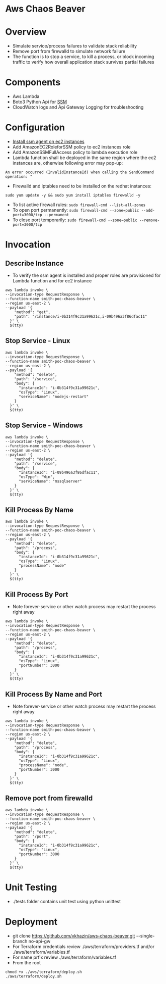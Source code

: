 # Aws Chaos Beaver #

# Overview #
* Simulate service/process failures to validate stack reliability
* Remove port from firewalld to simulate network failure
* The function is to stop a service, to kill a process, or block incoming traffic to verify how overall application stack survives partial failures

# Components #
* Aws Lambda
* Boto3 Python Api for [SSM](http://boto3.readthedocs.io/en/latest/reference/services/ssm.html)
* CloudWatch logs and Api Gateway Logging for troubleshooting

# Configuration #
* [Install ssm agent on ec2 instances](https://gist.github.com/vkhazin/100c717b9780fc8f7eaf444d4d6b339f)
* Add AmazonEC2RoleforSSM policy to ec2 instances role
* Add AmazonSSMFullAccess policy to lambda execution role
* Lambda function shall be deployed in the same region where the ec2 instances are, otherwise following error may pop-up:
```
An error occurred (InvalidInstanceId) when calling the SendCommand operation: "
```
* Firewalld and iptables need to be installed on the redhat instances:
```
sudo yum update -y && sudo yum install iptables firewalld -y
```
* To list active firewall rules: ```sudo firewall-cmd --list-all-zones```
* To open port permanently: ```sudo firewall-cmd --zone=public --add-port=3000/tcp --permanent```
* To close port temporarily: ```sudo firewall-cmd --zone=public --remove-port=3000/tcp```

# Invocation #

## Describe Instance ##
* To verify the ssm agent is installed and proper roles are provisioned for Lambda function and for ec2 instance
```
aws lambda invoke \
--invocation-type RequestResponse \
--function-name smith-poc-chaos-beaver \
--region us-east-2 \
--payload '{
    "method": "get",
    "path": "/instance/i-0b314f9c31a99621c,i-09b496a3f86dfac11"
  }' \
  $(tty)
```

## Stop Service - Linux ##
```
aws lambda invoke \
--invocation-type RequestResponse \
--function-name smith-poc-chaos-beaver \
--region us-east-2 \
--payload '{
    "method": "delete",
    "path": "/service",
    "body": {
      "instanceId": "i-0b314f9c31a99621c",
      "osType": "Linux",
      "serviceName": "nodejs-restart"
    }
  }' \
  $(tty)
```
## Stop Service - Windows ##
```
aws lambda invoke \
--invocation-type RequestResponse \
--function-name smith-poc-chaos-beaver \
--region us-east-2 \
--payload '{
    "method": "delete",
    "path": "/service",
    "body": {
      "instanceId": "i-09b496a3f86dfac11",
      "osType": "Win",
      "serviceName": "mssqlserver"
    }
  }' \
  $(tty)
```

## Kill Process By Name ##
```
aws lambda invoke \
--invocation-type RequestResponse \
--function-name smith-poc-chaos-beaver \
--region us-east-2 \
--payload '{
    "method": "delete",
    "path": "/process",
    "body": {
      "instanceId": "i-0b314f9c31a99621c",
      "osType": "Linux",
      "processName": "node"
    }
  }' \
  $(tty)
```

## Kill Process By Port ##
* Note forever-service or other watch process may restart the process right away
```
aws lambda invoke \
--invocation-type RequestResponse \
--function-name smith-poc-chaos-beaver \
--region us-east-2 \
--payload '{
    "method": "delete",
    "path": "/process",
    "body": {
      "instanceId": "i-0b314f9c31a99621c",
      "osType": "Linux",
      "portNumber": 3000
    }
  }' \
  $(tty)
```


## Kill Process By Name and Port ##
* Note forever-service or other watch process may restart the process right away
```
aws lambda invoke \
--invocation-type RequestResponse \
--function-name smith-poc-chaos-beaver \
--region us-east-2 \
--payload '{
    "method": "delete",
    "path": "/process",
    "body": {
      "instanceId": "i-0b314f9c31a99621c",
      "osType": "Linux",
      "processName": "node",
      "portNumber": 3000
    }
  }' \
  $(tty)
```

## Remove port from firewalld ##
```
aws lambda invoke \
--invocation-type RequestResponse \
--function-name smith-poc-chaos-beaver \
--region us-east-2 \
--payload '{
    "method": "delete",
    "path": "/port",
    "body": {
      "instanceId": "i-0b314f9c31a99621c",
      "osType": "Linux",
      "portNumber": 3000
    }
  }' \
  $(tty)
```

# Unit Testing #

* ./tests folder contains unit test using python unittest

# Deployment #

* git clone https://github.com/vkhazin/aws-chaos-beaver.git --single-branch no-api-gw
* For Terraform credentials review ./aws/terraform/providers.tf and/or ./aws/terraform/variables.tf
* For name prfix review ./aws/terraform/variables.tf
* From the root 
```
chmod +x ./aws/terraform/deploy.sh
./aws/terraform/deploy.sh
```
